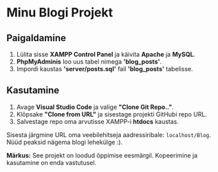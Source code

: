 # Minu Blogi Projekt

## Paigaldamine

1. Lülita sisse <b>XAMPP Control Panel</b> ja käivita <b>Apache</b> ja <b>MySQL</b>.
2. <b>PhpMyAdminis</b> loo uus tabel nimega <b>'blog_posts'</b>.
3. Impordi kaustas <b>'server/posts.sql'</b> fail <b>'blog_posts'</b> tabelisse.

## Kasutamine

1. Avage <b>Visual Studio Code</b> ja valige <b>"Clone Git Repo.."</b>.
2. Klõpsake <b>"Clone from URL"</b> ja sisestage projekti GitHubi repo URL.
3. Salvestage repo oma arvutisse XAMPP-i <b>htdocs</b> kaustas.


Sisesta järgmine URL oma veebilehitseja aadressiribale: `localhost/Blog`.
Nüüd peaksid nägema blogi lehekülge :).

**Märkus:** See projekt on loodud õppimise eesmärgil. Kopeerimine ja kasutamine on enda vastutusel.
